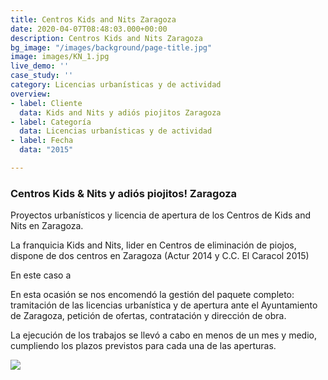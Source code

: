 ```yaml
---
title: Centros Kids and Nits Zaragoza
date: 2020-04-07T08:48:03.000+00:00
description: Centros Kids and Nits Zaragoza
bg_image: "/images/background/page-title.jpg"
image: images/KN_1.jpg
live_demo: ''
case_study: ''
category: Licencias urbanísticas y de actividad
overview:
- label: Cliente
  data: Kids and Nits y adiós piojitos Zaragoza
- label: Categoría
  data: Licencias urbanísticas y de actividad
- label: Fecha
  data: "2015"

---
```

### Centros Kids & Nits y adiós piojitos! Zaragoza

Proyectos urbanísticos y licencia de apertura de los Centros de Kids and Nits en Zaragoza.

La franquicia Kids and Nits, lider en Centros de eliminación de piojos, dispone de dos centros en Zaragoza (Actur 2014 y C.C. El Caracol 2015)

En este caso a 

En esta ocasión se nos encomendó la gestión del paquete completo: tramitación de las licencias urbanística y de apertura ante el Ayuntamiento de Zaragoza, petición de ofertas, contratación y dirección de obra.

La ejecución de los trabajos se llevó a cabo en menos de un mes y medio, cumpliendo los plazos previstos para cada una de las aperturas.

![](/images/KN_2.jpg)